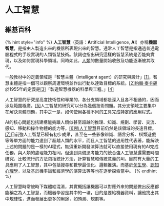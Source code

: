 # 人工智慧

## 維基百科

{% hint style="info" %}
**人工智慧**（英語：**A**rtificial **I**ntelligence, **AI**）亦稱**機器智慧**，是指由人製造出來的機器所表現出來的智慧。通常人工智慧是指通過普通電腦程式的手段實現的人類智慧技術。該詞也指出研究這樣的智慧系統是否能夠實現，以及如何實現科學領域。同時如此，[人類](https://zh.wikipedia.org/wiki/%E4%BA%BA%E9%A1%9E)的數量開始收斂及功能逐漸被其取代。

一般教材中的定義領域是「智慧主體（intelligent agent）的研究與設計」[\[1\]](https://zh.wikipedia.org/wiki/%E4%BA%BA%E5%B7%A5%E6%99%BA%E8%83%BD#cite_note-Definition_of_AI-1)，智慧主體是指一個可以觀察周遭環境並作出行動以達致目標的系統。[\[2\]](https://zh.wikipedia.org/wiki/%E4%BA%BA%E5%B7%A5%E6%99%BA%E8%83%BD#cite_note-Intelligent_agents-2)[約翰·麥卡錫](https://zh.wikipedia.org/wiki/%E7%BA%A6%E7%BF%B0%C2%B7%E9%BA%A6%E5%8D%A1%E9%94%A1)於1955年的定義是[\[3\]](https://zh.wikipedia.org/wiki/%E4%BA%BA%E5%B7%A5%E6%99%BA%E8%83%BD#cite_note-Coining_of_the_term_AI-3)「製造智慧機器的科學與工程。」[\[4\]](https://zh.wikipedia.org/wiki/%E4%BA%BA%E5%B7%A5%E6%99%BA%E8%83%BD#cite_note-McCarthy's_definition_of_AI-4)

人工智慧的研究是高度技術性和專業的，各分支領域都是深入且各不相通的，因而涉及範圍極廣。[\[5\]](https://zh.wikipedia.org/wiki/%E4%BA%BA%E5%B7%A5%E6%99%BA%E8%83%BD#cite_note-Fragmentation_of_AI-5)人工智慧的研究可以分為幾個技術問題。其分支領域主要集中在解決具體問題，其中之一是，如何使用各種不同的工具完成特定的應用程式。

AI的核心問題包括建構能夠跟人類似甚至超越的推理、知識、規劃、學習、交流、感知、移動和操作物體的能力等。[\[6\]](https://zh.wikipedia.org/wiki/%E4%BA%BA%E5%B7%A5%E6%99%BA%E8%83%BD#cite_note-Problems_of_AI-6)[強人工智慧](https://zh.wikipedia.org/wiki/%E5%BC%B7%E4%BA%BA%E5%B7%A5%E6%99%BA%E6%85%A7)目前仍然是該領域的長遠目標。[\[7\]](https://zh.wikipedia.org/wiki/%E4%BA%BA%E5%B7%A5%E6%99%BA%E8%83%BD#cite_note-General_intelligence-7)目前強人工智慧已經有初步成果，甚至在一些影像辨識、語言分析、棋類遊戲等等單方面的能力達到了超越人類的水平，而且人工智慧的通用性代表著，能解決上述的問題的是一樣的AI程式，無須重新開發演算法就可以直接使用現有的AI完成任務，與人類的處理能力相同，但達到具備思考能力的統合強人工智慧還需要時間研究，比較流行的方法包括統計方法，計算智慧和傳統意義的AI。目前有大量的工具應用了人工智慧，其中包括搜尋和數學最佳化、邏輯推演。而基於[仿生學](https://zh.wikipedia.org/wiki/%E4%BB%BF%E7%94%9F%E5%AD%B8)、[認知心理學](https://zh.wikipedia.org/wiki/%E8%AA%8D%E7%9F%A5%E5%BF%83%E7%90%86%E5%AD%B8)，以及基於機率論和經濟學的演算法等等也在逐步探索當中。
{% endhint %}

人工智慧時常被時下媒體給混淆，其實概括讓機器可以對應外來的問題做出反應都能稱之為人工智慧，而機器學習是其中的一環，目的是要給機器資料，讓他找出其中規律性，進而發展出更多的用途，如預測、規劃等。

